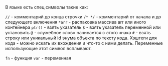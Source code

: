 В языке есть спец символы такие как:

`//` - комментарий до конца строчки
`/* */` - комментарий от начала и до следующего включения
`*arr` - распаковка массива arr или иного контейнера
`ptr()` - взять указатель
`$` - взять указатель переменной или установить
`@` - служебное слово начинается с этого знака
`#`  - взять строку или уникальный id энума объекта по тексту кода. Хэштеги для кода - можно искать их вхождения и что-то с ними делать. Переменные использующие этот символ всплывают.

`fn`  - функция
`var` - переменная 